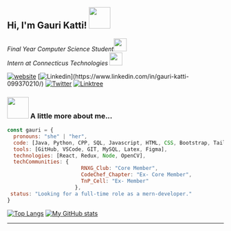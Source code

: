 <h2> Hi, I'm Gauri Katti! <img src="https://media.giphy.com/media/mGcNjsfWAjY5AEZNw6/giphy.gif" width="50"></h2>
<!-- <img align='right' src="https://giphy.com/gifs/IMDASG-robot-codi-imda-g48sKgHwa83q6oWBLR" width="300" /> -->




<p><em>Final Year Computer Science Student<img src="https://media.giphy.com/media/fYSnHlufseco8Fh93Z/giphy.gif" width="30"></br>
Intern at Connecticus Technologies <img src="https://media.giphy.com/media/WUlplcMpOCEmTGBtBW/giphy.gif" width="30"> 
</em></p>

[![website](https://img.shields.io/badge/Website-46a2f1.svg?&style=flat-square&logo=Google-Chrome&logoColor=white&link=https://gauri-katti-portfolio.vercel.app/)](https://gauri-katti-portfolio.vercel.app/)
[![Linkedin](https://img.shields.io/badge/-GauriKatti-blue?style=flat-square&logo=Linkedin&logoColor=white&link=[https://www.linkedin.com/in/thaianebraga/](https://www.linkedin.com/in/gauri-katti-099370210/))](https://www.linkedin.com/in/gauri-katti-099370210/)
[![Twitter](https://img.shields.io/twitter/follow/GauriKatti?style=social)](https://twitter.com/GauriKatti2806)
[![Linktree](https://img.shields.io/badge/Linktree-46a2f1.svg?&style=flat-square&logoColor=white&link=https://linktr.ee/gauri28)](https://linktr.ee/gauri28)


### <img src="https://media.giphy.com/media/VgCDAzcKvsR6OM0uWg/giphy.gif" width="50"> A little more about me...  

```javascript
const gauri = {
  pronouns: "she" | "her",
  code: [Java, Python, CPP, SQL, Javascript, HTML, CSS, Bootstrap, Tailwind],
  tools: [GitHub, VSCode, GIT, MySQL, Latex, Figma],
  technologies: [React, Redux, Node, OpenCV],
  techCommunities: {
                        RNXG_Club: "Core Member",
                        CodeChef_Chapter: "Ex- Core Member",
                        TnP_Cell: "Ex- Member"
                      },
 status: "Looking for a full-time role as a mern-developer."
}
```
[![Top Langs](https://github-readme-stats.vercel.app/api/top-langs/?username=gauri2806&layout=donut-vertical&show_icons=true&theme=transparent)](https://github.com/gauri2806/github-readme-stats)
[![My GitHub stats](https://github-readme-stats.vercel.app/api?username=gauri2806&show_icons=true&theme=transparent&rank_icon=github)](https://github.com/gauri2806/github-readme-stats)

<!-- <img src="https://media.giphy.com/media/LnQjpWaON8nhr21vNW/giphy.gif" width="60"> <em><b>I love connecting with different people</b> so if you want to say <b>hi, I'll be happy to meet you more!</b> :)</em> -->

---

